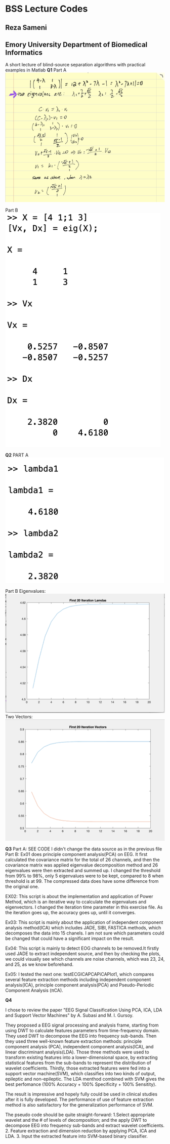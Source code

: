 # BSS Lecture Codes
## Reza Sameni
## Emory University Department of Biomedical Informatics

A short lecture of blind-source separation algorithms with practical examples in Matlab
**Q1**
Part A
<img src='https://github.com/Urebes/BSSLecture/blob/main/p1-1.jpeg'>

Part B
<img src='https://github.com/Urebes/BSSLecture/blob/main/p1-2.png'>

**Q2**
PART A
<img src='https://github.com/Urebes/BSSLecture/blob/main/p2-1.png'>

Part B
Eigenvalues:
<img src='https://github.com/Urebes/BSSLecture/blob/main/lamdas.png'>
Two Vectors:
<img src='https://github.com/Urebes/BSSLecture/blob/main/vectors.png'>

**Q3**
Part A: SEE CODE
I didn't change the data source as in the previous file
Part B:
Ex01 does principle component analysis(PCA) on EEG. It first calculated
the covariance matrix for the total of 26 channels, and then the covariance
matrix was applied eigenvalue decomposition method and 26 eigenvalues were 
then extracted and summed up. I changed the threshold from 99% to 98%, only
5 eigenvalues were to be kept, compared to 8 when threshold is at 99.
The compressed data does have some difference from the original one.


EX02: This script is about the implementation and application of Power Method, 
which is an iterative way to ccalculate the eigenvalues and eigenvectors.
I changed the iteration time parameter in this exercise file. As the iteration
goes up, the accuracy goes up, until it converges.

Ex03: This script is mainly about the application of independent component
analysis method(ICA) which includes JADE, SIBI, FASTICA methods, which 
decomposes the data into 15 chanels. I am not sure which parameters could 
be changed that could have a significant impact on the result.

Ex04: This script is mainly to detect EOG channels to be removed.It firstly
used JADE to extract independent source, and then by checking the plots, 
we could visually see which channels are noise channels, which was 23, 24, 
and 25, as we know beforehand. 

Ex05: I tested the next one: testECGICAPCAPiCAPlot1, which compares several 
feature extraction methods including independent component analysis(ICA), 
principle component analysis(PCA) and Pseudo-Periodic Component Analysis 
(πCA).

**Q4**

I chose to review the paper "EEG Signal Classification Using PCA, ICA, LDA 
and Support Vector Machines" by A. Subasi and M. I. Gursoy.

They proposed a EEG signal processing and analysis frame, starting from using 
DWT to calculate features parameters from time-frequency domain. They used 
DWT to decompose the EEG into frequency sub-bands. Then they used three 
well-known feature extraction methods: principle component analysis (PCA),
independent component analysis(ICA), and linear discriminant analysis(LDA). 
Those three methods were used to transform existing features into a 
lower-dimensional space, by extracting statistical features from the sub-bands 
to represent the distribution of wavelet coefficients. Thirdly, those extracted
features were fed into a support vector machine(SVM), which classifies into two
 kinds of output, epileptic and non-epileptic. The LDA menthod combined with
 SVM gives the best perfomance (100% Accuracy + 100% Specificity + 100% Sensitity).

The result is impressive and hopely fully could be used in clinical studies 
after it is fully developed. The performance of use of feature extraction 
method is also satisfactory for the generalization performance of SVM.

The pseudo code should be quite straight-forward:
1.Select appropriate wavelet and the # of levels of decomposition;
and the apply DWT to decompose EEG into frequency sub-bands and extract wavelet coefficients.
2. Feature extraction and dimension reduction by applying PCA, ICA and LDA.
3. Input the extracted feature into SVM-based binary classifier.



